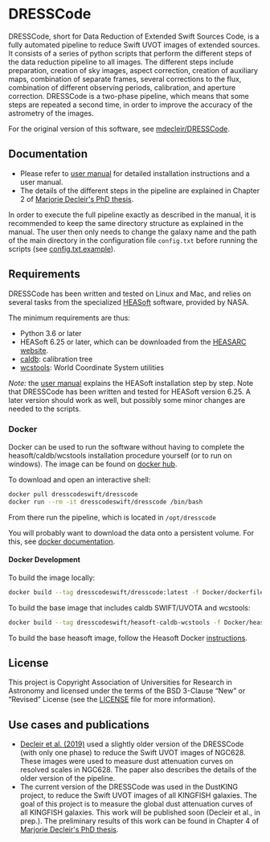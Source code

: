 # DRESSCode

DRESSCode, short for Data Reduction of Extended Swift Sources Code, is a fully automated pipeline to reduce Swift UVOT images of extended sources. It consists of a series of python scripts that perform the different steps of the data reduction pipeline to all images. The different steps include preparation, creation of sky images, aspect correction, creation of auxiliary maps, combination of separate frames, several corrections to the flux, combination of different observing periods, calibration, and aperture correction. DRESSCode is a two-phase pipeline, which means that some steps are repeated a second time, in order to improve the accuracy of the astrometry of the images.

For the original version of this software, see [mdecleir/DRESSCode](https://github.com/mdecleir/DRESSCode).

## Documentation

- Please refer to [user manual](https://spacetelescope.github.io/DRESSCode/user_manual/install/) for detailed installation instructions and a user manual.
- The details of the different steps in the pipeline are explained in Chapter 2 of [Marjorie Decleir's PhD thesis](https://biblio.ugent.be/publication/8638711).

In order to execute the full pipeline exactly as described in the manual, it is recommended to keep the same directory structure as explained in the manual. The user then only needs to change the galaxy name and the path of the main directory in the configuration file `config.txt` before running the scripts (see [config.txt.example](config.txt.example)).

## Requirements

DRESSCode has been written and tested on Linux and Mac, and relies on several tasks from the specialized [HEASoft](https://heasarc.gsfc.nasa.gov/docs/software/heasoft/) software, provided by NASA.

The minimum requirements are thus:

- Python 3.6 or later
- HEASoft 6.25 or later, which can be downloaded from the [HEASARC website](https://heasarc.gsfc.nasa.gov/docs/software/heasoft/download.html).
- [caldb](https://heasarc.gsfc.nasa.gov/docs/heasarc/caldb/install.html): calibration tree
- [wcstools](http://tdc-www.harvard.edu/wcstools/): World Coordinate System utilities

*Note:* the [user manual](https://spacetelescope.github.io/DRESSCode/user_manual/install/) explains the HEASoft installation step by step. Note that DRESSCode has been written and tested for HEASoft version 6.25. A later version should work as well, but possibly some minor changes are needed to the scripts.

### Docker

Docker can be used to run the software without having to complete the heasoft/caldb/wcstools installation procedure yourself (or to run on windows). The image can be found on [docker hub](https://hub.docker.com/repository/docker/dresscodeswift/dresscode).

To download and open an interactive shell:

```sh
docker pull dresscodeswift/dresscode
docker run --rm -it dresscodeswift/dresscode /bin/bash
```

From there run the pipeline, which is located in `/opt/dresscode`

You will probably want to download the data onto a persistent volume. For this, see [docker documentation](https://docs.docker.com/storage/volumes/).

#### Docker Development

To build the image locally:

```sh
docker build --tag dresscodeswift/dresscode:latest -f Docker/dockerfile .
```

To build the base image that includes caldb SWIFT/UVOTA and wcstools:

```sh
docker build --tag dresscodeswift/heasoft-caldb-wcstools -f Docker/heasoft-caldb-wcstools.dockerfile .
```

To build the base heasoft image, follow the Heasoft Docker [instructions](https://heasarc.gsfc.nasa.gov/docs/software/lheasoft/docker.html).

## License

This project is Copyright Association of Universities for Research in Astronomy and licensed under the terms of the BSD 3-Clause “New” or “Revised” License (see the [LICENSE](LICENSE) file for more information).

## Use cases and publications

- [Decleir et al. (2019)](https://ui.adsabs.harvard.edu/abs/2019MNRAS.486..743D/abstract) used a slightly older version of the DRESSCode (with only one phase) to reduce the Swift UVOT images of NGC628. These images were used to measure dust attenuation curves on resolved scales in NGC628. The paper also describes the details of the older version of the pipeline.
- The current version of the DRESSCode was used in the DustKING project, to reduce the Swift UVOT images of all KINGFISH galaxies. The goal of this project is to measure the global dust attenuation curves of all KINGFISH galaxies. This work will be published soon (Decleir et al., in prep.). The preliminary results of this work can be found in Chapter 4 of [Marjorie Decleir's PhD thesis](https://biblio.ugent.be/publication/8638711).
